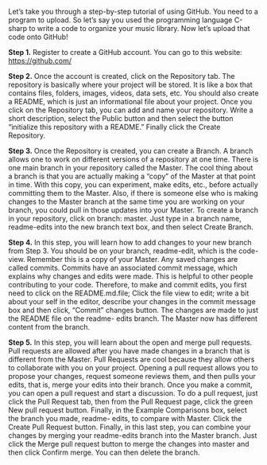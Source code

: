 Let’s take you through a step-by-step tutorial of using GitHub.  You need to a program to upload.  So 
let’s say you used the programming language C-sharp to write a code to organize your music library.
Now let’s upload that code onto GitHub!

**Step 1.**  Register to create a GitHub account.  You can go to this website: https://github.com/    

**Step 2.**  Once the account is created, click on the Repository tab.  The repository is basically where your 
project will be stored.  It is like a box that contains files, folders, images, videos, data sets, etc.  You 
should also create a README, which is just an informational file about your project. 
Once you click on the Repository tab, you can add and name your repository.  Write a short description,
 select the Public button and then select the button “initialize this repository with a README.”  Finally 
click the Create Repository.

**Step 3.**  Once the Repository is created, you can create a Branch.  A branch allows one to work on 
different versions of a repository at one time.  There is one main branch in your repository called the
 Master.  The cool thing about a branch is that you are actually making a “copy” of the Master at that 
point in time.  With this copy, you can experiment, make edits, etc., before actually committing them to 
the Master.  Also, if there is someone else who is making changes to the Master branch at the same 
time you are working on your branch, you could pull in those updates into your Master.
To create a branch in your repository, click on branch: master.  Just type in a branch name, readme-edits 
into the new branch text box, and then select Create Branch.

**Step 4.**  In this step, you will learn how to add changes to your new branch from Step 3.  You should be 
on your branch, readme-edit, which is the code-view.  Remember this is a copy of your Master.  Any 
saved changes are called commits.  Commits have an associated commit message, which explains why 
changes and edits were made.  This is helpful to other people contributing to your code.
Therefore, to make and commit edits, you first need to click on the README.md.file; Click the file view 
to edit; write a bit about your self in the editor, describe your changes in the commit message box and 
then click, “Commit” changes button.  The changes are made to just the README file on the readme-
edits branch.  The Master now has different content from the branch. 

**Step 5.**  In this step, you will learn about the open and merge pull requests. Pull requests are allowed 
after you have made changes in a branch that is different from the Master.  Pull Requests are cool 
because they allow others to collaborate with you on your project.  Opening a pull request allows you to 
propose your changes, request someone reviews them, and then pulls your edits, that is, merge your 
edits into their branch.  Once you make a commit, you can open a pull request and start a discussion.
To do a pull request, just click the Pull Request tab, then from the Pull Request page, click the green New 
pull request button.  Finally, in the Example Comparisons box, select the branch you made, readme-
edits, to compare with Master.  Click the Create Pull Request button.
Finally, in this last step, you can combine your changes by merging your readme-edits branch into the 
Master branch.  Just click the Merge pull request button to merge the changes into master and then 
click Confirm merge.  You can then delete the branch.
